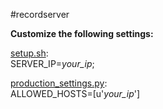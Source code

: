 #recordserver

**Customize the following settings:**  

[setup.sh](./setup.sh):  
SERVER_IP=*your_ip*;  
 
[production_settings.py](./recordserver/production_settings.py):  
ALLOWED_HOSTS=[u'*your_ip*']  
